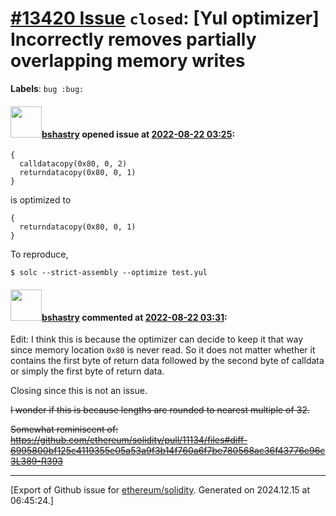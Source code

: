 # [\#13420 Issue](https://github.com/ethereum/solidity/issues/13420) `closed`: [Yul optimizer] Incorrectly removes partially overlapping memory writes
**Labels**: `bug :bug:`


#### <img src="https://avatars.githubusercontent.com/u/2388185?v=4" width="50">[bshastry](https://github.com/bshastry) opened issue at [2022-08-22 03:25](https://github.com/ethereum/solidity/issues/13420):

```
{
  calldatacopy(0x80, 0, 2)
  returndatacopy(0x80, 0, 1)
}
```

is optimized to

```
{
  returndatacopy(0x80, 0, 1)
}
```

To reproduce,

```
$ solc --strict-assembly --optimize test.yul
```

#### <img src="https://avatars.githubusercontent.com/u/2388185?v=4" width="50">[bshastry](https://github.com/bshastry) commented at [2022-08-22 03:31](https://github.com/ethereum/solidity/issues/13420#issuecomment-1221756241):

Edit: I think this is because the optimizer can decide to keep it that way since memory location `0x80` is never read. So it does not matter whether it contains the first byte of return data followed by the second byte of calldata or simply the first byte of return data.

Closing since this is not an issue.

~~I wonder if this is because lengths are rounded to nearest multiple of 32.~~

~~Somewhat reminiscent of: https://github.com/ethereum/solidity/pull/11134/files#diff-6995800bf125c4119355e05a53a9f3b14f760a6f7be780568ac36f43776e96c3L389-R393~~


-------------------------------------------------------------------------------



[Export of Github issue for [ethereum/solidity](https://github.com/ethereum/solidity). Generated on 2024.12.15 at 06:45:24.]

